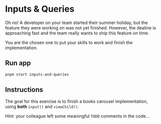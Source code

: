# Inputs & Queries

Oh no! A developer on your team started their summer holiday, but the feature they were working on was not yet finished. However, the dealine is approaching fast and the team really wants to ship this feature on time.

You are the chosen one to put your skills to work and finish the implementation.

## Run app

```bash
pnpm start inputs-and-queries
```

## Instructions

The goal for this exercise is to finish a books carousel implementation, using **both** `input()` and `viewChild()`.

_Hint:_ your colleague left some meaningful `TODO` comments in the code...
